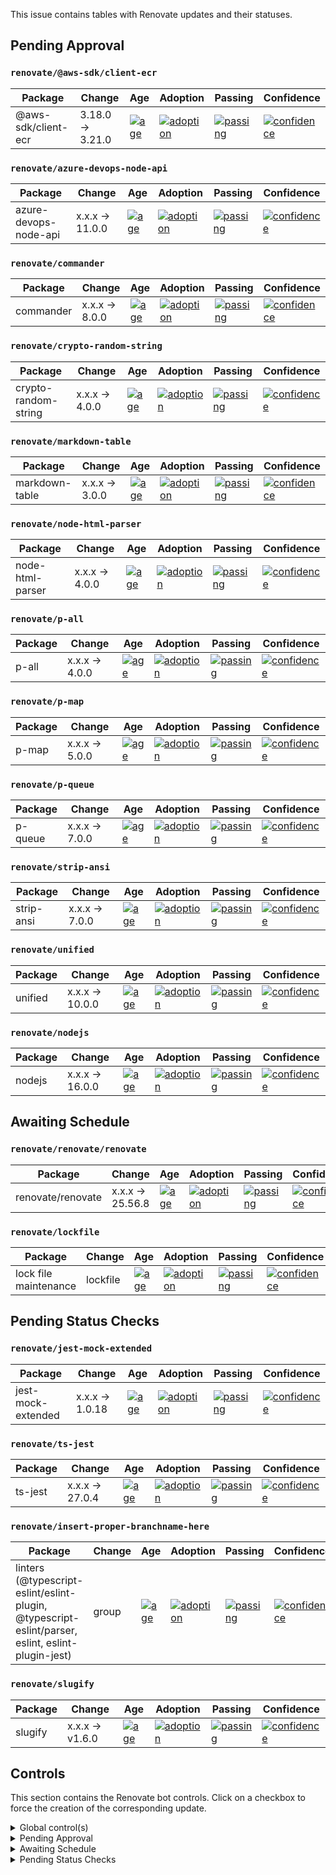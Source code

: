 This issue contains tables with Renovate updates and their statuses.

## Pending Approval

### `renovate/@aws-sdk/client-ecr`

| Package             | Change           | Age                                                                                                                                            | Adoption                                                                                                                                                 | Passing                                                                                                                                                                   | Confidence                                                                                                                                                                |
| ------------------- | ---------------- | ---------------------------------------------------------------------------------------------------------------------------------------------- | -------------------------------------------------------------------------------------------------------------------------------------------------------- | ------------------------------------------------------------------------------------------------------------------------------------------------------------------------- | ------------------------------------------------------------------------------------------------------------------------------------------------------------------------- |
| @aws-sdk/client-ecr | 3.18.0 -> 3.21.0 | [![age](https://badges.renovateapi.com/packages/npm/@docusaurus%2fcore/2.0.0-beta.3/age-slim)](https://docs.renovatebot.com/merge-confidence/) | [![adoption](https://badges.renovateapi.com/packages/npm/@docusaurus%2fcore/2.0.0-beta.3/adoption-slim)](https://docs.renovatebot.com/merge-confidence/) | [![passing](https://badges.renovateapi.com/packages/npm/@docusaurus%2fcore/2.0.0-beta.3/compatibility-slim/2.0.0-beta.2)](https://docs.renovatebot.com/merge-confidence/) | [![confidence](https://badges.renovateapi.com/packages/npm/@docusaurus%2fcore/2.0.0-beta.3/confidence-slim/2.0.0-beta.2)](https://docs.renovatebot.com/merge-confidence/) |

### `renovate/azure-devops-node-api`

| Package               | Change          | Age                                                                                                                                            | Adoption                                                                                                                                                 | Passing                                                                                                                                                                   | Confidence                                                                                                                                                                |
| --------------------- | --------------- | ---------------------------------------------------------------------------------------------------------------------------------------------- | -------------------------------------------------------------------------------------------------------------------------------------------------------- | ------------------------------------------------------------------------------------------------------------------------------------------------------------------------- | ------------------------------------------------------------------------------------------------------------------------------------------------------------------------- |
| azure-devops-node-api | x.x.x -> 11.0.0 | [![age](https://badges.renovateapi.com/packages/npm/@docusaurus%2fcore/2.0.0-beta.3/age-slim)](https://docs.renovatebot.com/merge-confidence/) | [![adoption](https://badges.renovateapi.com/packages/npm/@docusaurus%2fcore/2.0.0-beta.3/adoption-slim)](https://docs.renovatebot.com/merge-confidence/) | [![passing](https://badges.renovateapi.com/packages/npm/@docusaurus%2fcore/2.0.0-beta.3/compatibility-slim/2.0.0-beta.2)](https://docs.renovatebot.com/merge-confidence/) | [![confidence](https://badges.renovateapi.com/packages/npm/@docusaurus%2fcore/2.0.0-beta.3/confidence-slim/2.0.0-beta.2)](https://docs.renovatebot.com/merge-confidence/) |

### `renovate/commander`

| Package   | Change         | Age                                                                                                                                            | Adoption                                                                                                                                                 | Passing                                                                                                                                                                   | Confidence                                                                                                                                                                |
| --------- | -------------- | ---------------------------------------------------------------------------------------------------------------------------------------------- | -------------------------------------------------------------------------------------------------------------------------------------------------------- | ------------------------------------------------------------------------------------------------------------------------------------------------------------------------- | ------------------------------------------------------------------------------------------------------------------------------------------------------------------------- |
| commander | x.x.x -> 8.0.0 | [![age](https://badges.renovateapi.com/packages/npm/@docusaurus%2fcore/2.0.0-beta.3/age-slim)](https://docs.renovatebot.com/merge-confidence/) | [![adoption](https://badges.renovateapi.com/packages/npm/@docusaurus%2fcore/2.0.0-beta.3/adoption-slim)](https://docs.renovatebot.com/merge-confidence/) | [![passing](https://badges.renovateapi.com/packages/npm/@docusaurus%2fcore/2.0.0-beta.3/compatibility-slim/2.0.0-beta.2)](https://docs.renovatebot.com/merge-confidence/) | [![confidence](https://badges.renovateapi.com/packages/npm/@docusaurus%2fcore/2.0.0-beta.3/confidence-slim/2.0.0-beta.2)](https://docs.renovatebot.com/merge-confidence/) |

### `renovate/crypto-random-string`

| Package              | Change         | Age                                                                                                                                            | Adoption                                                                                                                                                 | Passing                                                                                                                                                                   | Confidence                                                                                                                                                                |
| -------------------- | -------------- | ---------------------------------------------------------------------------------------------------------------------------------------------- | -------------------------------------------------------------------------------------------------------------------------------------------------------- | ------------------------------------------------------------------------------------------------------------------------------------------------------------------------- | ------------------------------------------------------------------------------------------------------------------------------------------------------------------------- |
| crypto-random-string | x.x.x -> 4.0.0 | [![age](https://badges.renovateapi.com/packages/npm/@docusaurus%2fcore/2.0.0-beta.3/age-slim)](https://docs.renovatebot.com/merge-confidence/) | [![adoption](https://badges.renovateapi.com/packages/npm/@docusaurus%2fcore/2.0.0-beta.3/adoption-slim)](https://docs.renovatebot.com/merge-confidence/) | [![passing](https://badges.renovateapi.com/packages/npm/@docusaurus%2fcore/2.0.0-beta.3/compatibility-slim/2.0.0-beta.2)](https://docs.renovatebot.com/merge-confidence/) | [![confidence](https://badges.renovateapi.com/packages/npm/@docusaurus%2fcore/2.0.0-beta.3/confidence-slim/2.0.0-beta.2)](https://docs.renovatebot.com/merge-confidence/) |

### `renovate/markdown-table`

| Package        | Change         | Age                                                                                                                                            | Adoption                                                                                                                                                 | Passing                                                                                                                                                                   | Confidence                                                                                                                                                                |
| -------------- | -------------- | ---------------------------------------------------------------------------------------------------------------------------------------------- | -------------------------------------------------------------------------------------------------------------------------------------------------------- | ------------------------------------------------------------------------------------------------------------------------------------------------------------------------- | ------------------------------------------------------------------------------------------------------------------------------------------------------------------------- |
| markdown-table | x.x.x -> 3.0.0 | [![age](https://badges.renovateapi.com/packages/npm/@docusaurus%2fcore/2.0.0-beta.3/age-slim)](https://docs.renovatebot.com/merge-confidence/) | [![adoption](https://badges.renovateapi.com/packages/npm/@docusaurus%2fcore/2.0.0-beta.3/adoption-slim)](https://docs.renovatebot.com/merge-confidence/) | [![passing](https://badges.renovateapi.com/packages/npm/@docusaurus%2fcore/2.0.0-beta.3/compatibility-slim/2.0.0-beta.2)](https://docs.renovatebot.com/merge-confidence/) | [![confidence](https://badges.renovateapi.com/packages/npm/@docusaurus%2fcore/2.0.0-beta.3/confidence-slim/2.0.0-beta.2)](https://docs.renovatebot.com/merge-confidence/) |

### `renovate/node-html-parser`

| Package          | Change         | Age                                                                                                                                            | Adoption                                                                                                                                                 | Passing                                                                                                                                                                   | Confidence                                                                                                                                                                |
| ---------------- | -------------- | ---------------------------------------------------------------------------------------------------------------------------------------------- | -------------------------------------------------------------------------------------------------------------------------------------------------------- | ------------------------------------------------------------------------------------------------------------------------------------------------------------------------- | ------------------------------------------------------------------------------------------------------------------------------------------------------------------------- |
| node-html-parser | x.x.x -> 4.0.0 | [![age](https://badges.renovateapi.com/packages/npm/@docusaurus%2fcore/2.0.0-beta.3/age-slim)](https://docs.renovatebot.com/merge-confidence/) | [![adoption](https://badges.renovateapi.com/packages/npm/@docusaurus%2fcore/2.0.0-beta.3/adoption-slim)](https://docs.renovatebot.com/merge-confidence/) | [![passing](https://badges.renovateapi.com/packages/npm/@docusaurus%2fcore/2.0.0-beta.3/compatibility-slim/2.0.0-beta.2)](https://docs.renovatebot.com/merge-confidence/) | [![confidence](https://badges.renovateapi.com/packages/npm/@docusaurus%2fcore/2.0.0-beta.3/confidence-slim/2.0.0-beta.2)](https://docs.renovatebot.com/merge-confidence/) |

### `renovate/p-all`

| Package | Change         | Age                                                                                                                                            | Adoption                                                                                                                                                 | Passing                                                                                                                                                                   | Confidence                                                                                                                                                                |
| ------- | -------------- | ---------------------------------------------------------------------------------------------------------------------------------------------- | -------------------------------------------------------------------------------------------------------------------------------------------------------- | ------------------------------------------------------------------------------------------------------------------------------------------------------------------------- | ------------------------------------------------------------------------------------------------------------------------------------------------------------------------- |
| p-all   | x.x.x -> 4.0.0 | [![age](https://badges.renovateapi.com/packages/npm/@docusaurus%2fcore/2.0.0-beta.3/age-slim)](https://docs.renovatebot.com/merge-confidence/) | [![adoption](https://badges.renovateapi.com/packages/npm/@docusaurus%2fcore/2.0.0-beta.3/adoption-slim)](https://docs.renovatebot.com/merge-confidence/) | [![passing](https://badges.renovateapi.com/packages/npm/@docusaurus%2fcore/2.0.0-beta.3/compatibility-slim/2.0.0-beta.2)](https://docs.renovatebot.com/merge-confidence/) | [![confidence](https://badges.renovateapi.com/packages/npm/@docusaurus%2fcore/2.0.0-beta.3/confidence-slim/2.0.0-beta.2)](https://docs.renovatebot.com/merge-confidence/) |

### `renovate/p-map`

| Package | Change         | Age                                                                                                                                            | Adoption                                                                                                                                                 | Passing                                                                                                                                                                   | Confidence                                                                                                                                                                |
| ------- | -------------- | ---------------------------------------------------------------------------------------------------------------------------------------------- | -------------------------------------------------------------------------------------------------------------------------------------------------------- | ------------------------------------------------------------------------------------------------------------------------------------------------------------------------- | ------------------------------------------------------------------------------------------------------------------------------------------------------------------------- |
| p-map   | x.x.x -> 5.0.0 | [![age](https://badges.renovateapi.com/packages/npm/@docusaurus%2fcore/2.0.0-beta.3/age-slim)](https://docs.renovatebot.com/merge-confidence/) | [![adoption](https://badges.renovateapi.com/packages/npm/@docusaurus%2fcore/2.0.0-beta.3/adoption-slim)](https://docs.renovatebot.com/merge-confidence/) | [![passing](https://badges.renovateapi.com/packages/npm/@docusaurus%2fcore/2.0.0-beta.3/compatibility-slim/2.0.0-beta.2)](https://docs.renovatebot.com/merge-confidence/) | [![confidence](https://badges.renovateapi.com/packages/npm/@docusaurus%2fcore/2.0.0-beta.3/confidence-slim/2.0.0-beta.2)](https://docs.renovatebot.com/merge-confidence/) |

### `renovate/p-queue`

| Package | Change         | Age                                                                                                                                            | Adoption                                                                                                                                                 | Passing                                                                                                                                                                   | Confidence                                                                                                                                                                |
| ------- | -------------- | ---------------------------------------------------------------------------------------------------------------------------------------------- | -------------------------------------------------------------------------------------------------------------------------------------------------------- | ------------------------------------------------------------------------------------------------------------------------------------------------------------------------- | ------------------------------------------------------------------------------------------------------------------------------------------------------------------------- |
| p-queue | x.x.x -> 7.0.0 | [![age](https://badges.renovateapi.com/packages/npm/@docusaurus%2fcore/2.0.0-beta.3/age-slim)](https://docs.renovatebot.com/merge-confidence/) | [![adoption](https://badges.renovateapi.com/packages/npm/@docusaurus%2fcore/2.0.0-beta.3/adoption-slim)](https://docs.renovatebot.com/merge-confidence/) | [![passing](https://badges.renovateapi.com/packages/npm/@docusaurus%2fcore/2.0.0-beta.3/compatibility-slim/2.0.0-beta.2)](https://docs.renovatebot.com/merge-confidence/) | [![confidence](https://badges.renovateapi.com/packages/npm/@docusaurus%2fcore/2.0.0-beta.3/confidence-slim/2.0.0-beta.2)](https://docs.renovatebot.com/merge-confidence/) |

### `renovate/strip-ansi`

| Package    | Change         | Age                                                                                                                                            | Adoption                                                                                                                                                 | Passing                                                                                                                                                                   | Confidence                                                                                                                                                                |
| ---------- | -------------- | ---------------------------------------------------------------------------------------------------------------------------------------------- | -------------------------------------------------------------------------------------------------------------------------------------------------------- | ------------------------------------------------------------------------------------------------------------------------------------------------------------------------- | ------------------------------------------------------------------------------------------------------------------------------------------------------------------------- |
| strip-ansi | x.x.x -> 7.0.0 | [![age](https://badges.renovateapi.com/packages/npm/@docusaurus%2fcore/2.0.0-beta.3/age-slim)](https://docs.renovatebot.com/merge-confidence/) | [![adoption](https://badges.renovateapi.com/packages/npm/@docusaurus%2fcore/2.0.0-beta.3/adoption-slim)](https://docs.renovatebot.com/merge-confidence/) | [![passing](https://badges.renovateapi.com/packages/npm/@docusaurus%2fcore/2.0.0-beta.3/compatibility-slim/2.0.0-beta.2)](https://docs.renovatebot.com/merge-confidence/) | [![confidence](https://badges.renovateapi.com/packages/npm/@docusaurus%2fcore/2.0.0-beta.3/confidence-slim/2.0.0-beta.2)](https://docs.renovatebot.com/merge-confidence/) |

### `renovate/unified`

| Package | Change          | Age                                                                                                                                            | Adoption                                                                                                                                                 | Passing                                                                                                                                                                   | Confidence                                                                                                                                                                |
| ------- | --------------- | ---------------------------------------------------------------------------------------------------------------------------------------------- | -------------------------------------------------------------------------------------------------------------------------------------------------------- | ------------------------------------------------------------------------------------------------------------------------------------------------------------------------- | ------------------------------------------------------------------------------------------------------------------------------------------------------------------------- |
| unified | x.x.x -> 10.0.0 | [![age](https://badges.renovateapi.com/packages/npm/@docusaurus%2fcore/2.0.0-beta.3/age-slim)](https://docs.renovatebot.com/merge-confidence/) | [![adoption](https://badges.renovateapi.com/packages/npm/@docusaurus%2fcore/2.0.0-beta.3/adoption-slim)](https://docs.renovatebot.com/merge-confidence/) | [![passing](https://badges.renovateapi.com/packages/npm/@docusaurus%2fcore/2.0.0-beta.3/compatibility-slim/2.0.0-beta.2)](https://docs.renovatebot.com/merge-confidence/) | [![confidence](https://badges.renovateapi.com/packages/npm/@docusaurus%2fcore/2.0.0-beta.3/confidence-slim/2.0.0-beta.2)](https://docs.renovatebot.com/merge-confidence/) |

### `renovate/nodejs`

| Package | Change          | Age                                                                                                                                            | Adoption                                                                                                                                                 | Passing                                                                                                                                                                   | Confidence                                                                                                                                                                |
| ------- | --------------- | ---------------------------------------------------------------------------------------------------------------------------------------------- | -------------------------------------------------------------------------------------------------------------------------------------------------------- | ------------------------------------------------------------------------------------------------------------------------------------------------------------------------- | ------------------------------------------------------------------------------------------------------------------------------------------------------------------------- |
| nodejs  | x.x.x -> 16.0.0 | [![age](https://badges.renovateapi.com/packages/npm/@docusaurus%2fcore/2.0.0-beta.3/age-slim)](https://docs.renovatebot.com/merge-confidence/) | [![adoption](https://badges.renovateapi.com/packages/npm/@docusaurus%2fcore/2.0.0-beta.3/adoption-slim)](https://docs.renovatebot.com/merge-confidence/) | [![passing](https://badges.renovateapi.com/packages/npm/@docusaurus%2fcore/2.0.0-beta.3/compatibility-slim/2.0.0-beta.2)](https://docs.renovatebot.com/merge-confidence/) | [![confidence](https://badges.renovateapi.com/packages/npm/@docusaurus%2fcore/2.0.0-beta.3/confidence-slim/2.0.0-beta.2)](https://docs.renovatebot.com/merge-confidence/) |

## Awaiting Schedule

### `renovate/renovate/renovate`

| Package           | Change           | Age                                                                                                                                            | Adoption                                                                                                                                                 | Passing                                                                                                                                                                   | Confidence                                                                                                                                                                |
| ----------------- | ---------------- | ---------------------------------------------------------------------------------------------------------------------------------------------- | -------------------------------------------------------------------------------------------------------------------------------------------------------- | ------------------------------------------------------------------------------------------------------------------------------------------------------------------------- | ------------------------------------------------------------------------------------------------------------------------------------------------------------------------- |
| renovate/renovate | x.x.x -> 25.56.8 | [![age](https://badges.renovateapi.com/packages/npm/@docusaurus%2fcore/2.0.0-beta.3/age-slim)](https://docs.renovatebot.com/merge-confidence/) | [![adoption](https://badges.renovateapi.com/packages/npm/@docusaurus%2fcore/2.0.0-beta.3/adoption-slim)](https://docs.renovatebot.com/merge-confidence/) | [![passing](https://badges.renovateapi.com/packages/npm/@docusaurus%2fcore/2.0.0-beta.3/compatibility-slim/2.0.0-beta.2)](https://docs.renovatebot.com/merge-confidence/) | [![confidence](https://badges.renovateapi.com/packages/npm/@docusaurus%2fcore/2.0.0-beta.3/confidence-slim/2.0.0-beta.2)](https://docs.renovatebot.com/merge-confidence/) |

### `renovate/lockfile`

| Package               | Change   | Age                                                                                                                                            | Adoption                                                                                                                                                 | Passing                                                                                                                                                                   | Confidence                                                                                                                                                                |
| --------------------- | -------- | ---------------------------------------------------------------------------------------------------------------------------------------------- | -------------------------------------------------------------------------------------------------------------------------------------------------------- | ------------------------------------------------------------------------------------------------------------------------------------------------------------------------- | ------------------------------------------------------------------------------------------------------------------------------------------------------------------------- |
| lock file maintenance | lockfile | [![age](https://badges.renovateapi.com/packages/npm/@docusaurus%2fcore/2.0.0-beta.3/age-slim)](https://docs.renovatebot.com/merge-confidence/) | [![adoption](https://badges.renovateapi.com/packages/npm/@docusaurus%2fcore/2.0.0-beta.3/adoption-slim)](https://docs.renovatebot.com/merge-confidence/) | [![passing](https://badges.renovateapi.com/packages/npm/@docusaurus%2fcore/2.0.0-beta.3/compatibility-slim/2.0.0-beta.2)](https://docs.renovatebot.com/merge-confidence/) | [![confidence](https://badges.renovateapi.com/packages/npm/@docusaurus%2fcore/2.0.0-beta.3/confidence-slim/2.0.0-beta.2)](https://docs.renovatebot.com/merge-confidence/) |

## Pending Status Checks

### `renovate/jest-mock-extended`

| Package            | Change          | Age                                                                                                                                            | Adoption                                                                                                                                                 | Passing                                                                                                                                                                   | Confidence                                                                                                                                                                |
| ------------------ | --------------- | ---------------------------------------------------------------------------------------------------------------------------------------------- | -------------------------------------------------------------------------------------------------------------------------------------------------------- | ------------------------------------------------------------------------------------------------------------------------------------------------------------------------- | ------------------------------------------------------------------------------------------------------------------------------------------------------------------------- |
| jest-mock-extended | x.x.x -> 1.0.18 | [![age](https://badges.renovateapi.com/packages/npm/@docusaurus%2fcore/2.0.0-beta.3/age-slim)](https://docs.renovatebot.com/merge-confidence/) | [![adoption](https://badges.renovateapi.com/packages/npm/@docusaurus%2fcore/2.0.0-beta.3/adoption-slim)](https://docs.renovatebot.com/merge-confidence/) | [![passing](https://badges.renovateapi.com/packages/npm/@docusaurus%2fcore/2.0.0-beta.3/compatibility-slim/2.0.0-beta.2)](https://docs.renovatebot.com/merge-confidence/) | [![confidence](https://badges.renovateapi.com/packages/npm/@docusaurus%2fcore/2.0.0-beta.3/confidence-slim/2.0.0-beta.2)](https://docs.renovatebot.com/merge-confidence/) |

### `renovate/ts-jest`

| Package | Change          | Age                                                                                                                                            | Adoption                                                                                                                                                 | Passing                                                                                                                                                                   | Confidence                                                                                                                                                                |
| ------- | --------------- | ---------------------------------------------------------------------------------------------------------------------------------------------- | -------------------------------------------------------------------------------------------------------------------------------------------------------- | ------------------------------------------------------------------------------------------------------------------------------------------------------------------------- | ------------------------------------------------------------------------------------------------------------------------------------------------------------------------- |
| ts-jest | x.x.x -> 27.0.4 | [![age](https://badges.renovateapi.com/packages/npm/@docusaurus%2fcore/2.0.0-beta.3/age-slim)](https://docs.renovatebot.com/merge-confidence/) | [![adoption](https://badges.renovateapi.com/packages/npm/@docusaurus%2fcore/2.0.0-beta.3/adoption-slim)](https://docs.renovatebot.com/merge-confidence/) | [![passing](https://badges.renovateapi.com/packages/npm/@docusaurus%2fcore/2.0.0-beta.3/compatibility-slim/2.0.0-beta.2)](https://docs.renovatebot.com/merge-confidence/) | [![confidence](https://badges.renovateapi.com/packages/npm/@docusaurus%2fcore/2.0.0-beta.3/confidence-slim/2.0.0-beta.2)](https://docs.renovatebot.com/merge-confidence/) |

### `renovate/insert-proper-branchname-here`

| Package                                                                                           | Change | Age                                                                                                                                            | Adoption                                                                                                                                                 | Passing                                                                                                                                                                   | Confidence                                                                                                                                                                |
| ------------------------------------------------------------------------------------------------- | ------ | ---------------------------------------------------------------------------------------------------------------------------------------------- | -------------------------------------------------------------------------------------------------------------------------------------------------------- | ------------------------------------------------------------------------------------------------------------------------------------------------------------------------- | ------------------------------------------------------------------------------------------------------------------------------------------------------------------------- |
| linters (@typescript-eslint/eslint-plugin, @typescript-eslint/parser, eslint, eslint-plugin-jest) | group  | [![age](https://badges.renovateapi.com/packages/npm/@docusaurus%2fcore/2.0.0-beta.3/age-slim)](https://docs.renovatebot.com/merge-confidence/) | [![adoption](https://badges.renovateapi.com/packages/npm/@docusaurus%2fcore/2.0.0-beta.3/adoption-slim)](https://docs.renovatebot.com/merge-confidence/) | [![passing](https://badges.renovateapi.com/packages/npm/@docusaurus%2fcore/2.0.0-beta.3/compatibility-slim/2.0.0-beta.2)](https://docs.renovatebot.com/merge-confidence/) | [![confidence](https://badges.renovateapi.com/packages/npm/@docusaurus%2fcore/2.0.0-beta.3/confidence-slim/2.0.0-beta.2)](https://docs.renovatebot.com/merge-confidence/) |

### `renovate/slugify`

| Package | Change          | Age                                                                                                                                            | Adoption                                                                                                                                                 | Passing                                                                                                                                                                   | Confidence                                                                                                                                                                |
| ------- | --------------- | ---------------------------------------------------------------------------------------------------------------------------------------------- | -------------------------------------------------------------------------------------------------------------------------------------------------------- | ------------------------------------------------------------------------------------------------------------------------------------------------------------------------- | ------------------------------------------------------------------------------------------------------------------------------------------------------------------------- |
| slugify | x.x.x -> v1.6.0 | [![age](https://badges.renovateapi.com/packages/npm/@docusaurus%2fcore/2.0.0-beta.3/age-slim)](https://docs.renovatebot.com/merge-confidence/) | [![adoption](https://badges.renovateapi.com/packages/npm/@docusaurus%2fcore/2.0.0-beta.3/adoption-slim)](https://docs.renovatebot.com/merge-confidence/) | [![passing](https://badges.renovateapi.com/packages/npm/@docusaurus%2fcore/2.0.0-beta.3/compatibility-slim/2.0.0-beta.2)](https://docs.renovatebot.com/merge-confidence/) | [![confidence](https://badges.renovateapi.com/packages/npm/@docusaurus%2fcore/2.0.0-beta.3/confidence-slim/2.0.0-beta.2)](https://docs.renovatebot.com/merge-confidence/) |

## Controls

This section contains the Renovate bot controls.
Click on a checkbox to force the creation of the corresponding update.

<details><summary>Global control(s)</summary>

- [ ] Check this box to trigger a request for Renovate to run again on this repository

</details>

<details><summary>Pending Approval</summary>

- [ ] build(deps): update dependency @aws-sdk/client-ecr to v3.21.0
- [ ] build(deps): update dependency azure-devops-node-api to v11
- [ ] build(deps): update dependency commander to v8
- [ ] build(deps): update dependency crypto-random-string to v4
- [ ] build(deps): update dependency markdown-table to v3
- [ ] build(deps): update dependency node-html-parser to v4
- [ ] build(deps): update dependency p-all to v4
- [ ] build(deps): update dependency p-map to v5
- [ ] build(deps): update dependency p-queue to v7
- [ ] build(deps): update dependency strip-ansi to v7
- [ ] chore(deps): update dependency unified to v10
- [ ] chore(deps): update node.js to v16

</details>

<details><summary>Awaiting Schedule</summary>

- [ ] docs: update references to renovate/renovate to v25.56.8
- [ ] chore(deps): lock file maintenance

</details>

<details><summary>Pending Status Checks</summary>

- [ ] chore(deps): update dependency jest-mock-extended to v1.0.18
- [ ] chore(deps): update dependency ts-jest to v27.0.4
- [ ] chore(deps): update linters (@typescript-eslint/eslint-plugin, @typescript-eslint/parser, eslint, eslint-plugin-jest)
- [ ] build(deps): update dependency slugify to v1.6.0

</details>
